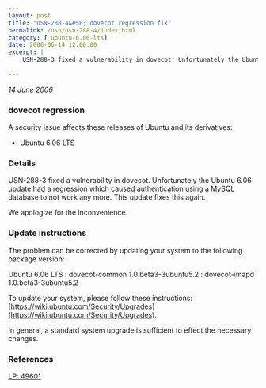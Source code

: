 ```yaml
---
layout: post
title: "USN-288-4&#58; dovecot regression fix"
permalink: /usn/usn-288-4/index.html
category: [ ubuntu-6.06-lts]
date: 2006-06-14 12:00:00
excerpt: |
    USN-288-3 fixed a vulnerability in dovecot. Unfortunately the Ubuntu 6.06 update had a regression which caused authentication using a MySQL database to not work any more. This update fixes this again.
    
--- 
```

 
 

*14 June 2006*

### dovecot regression

A security issue affects these releases of Ubuntu and its derivatives:

* Ubuntu 6.06 LTS

### Details

USN-288-3 fixed a vulnerability in dovecot. Unfortunately the Ubuntu 6.06 update had a regression which caused authentication using a MySQL database to not work any more. This update fixes this again.

We apologize for the inconvenience.

### Update instructions

The problem can be corrected by updating your system to the following package version:

Ubuntu 6.06 LTS
 : dovecot-common <span>1.0.beta3-3ubuntu5.2</span>
 : dovecot-imapd <span>1.0.beta3-3ubuntu5.2</span>

To update your system, please follow these instructions: [https://wiki.ubuntu.com/Security/Upgrades](https://wiki.ubuntu.com/Security/Upgrades).

In general, a standard system upgrade is sufficient to effect the necessary changes.

### References

 
 [LP: 49601](https://launchpad.net/bugs/49601)
 

